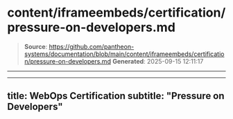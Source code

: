 # content/iframeembeds/certification/pressure-on-developers.md

> **Source**: https://github.com/pantheon-systems/documentation/blob/main/content/iframeembeds/certification/pressure-on-developers.md
> **Generated**: 2025-09-15 12:11:17

---

---
title: WebOps Certification
subtitle: "Pressure on Developers"
---

<Partial file="certification-guide/pressure-on-developers.md" />
